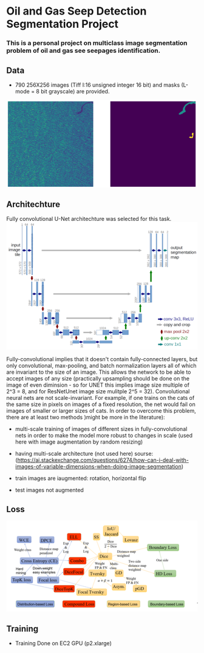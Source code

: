 # Oil and Gas Seep Detection Segmentation Project
### This is a personal project on multiclass image segmentation problem of oil and gas see seepages identification.

## Data
- 790 256X256 images (Tiff I:16 unsigned integer 16 bit) and masks (L-mode = 8 bit grayscale) are provided.

![**Image and Mask](https://github.com/EvgenyDyshlyuk/Oil_Seep_Detection/blob/master/figures/image_and_mask.png)

## Architechture
Fully convolutional U-Net architechture was selected for this task. 
![**U-Net](https://github.com/EvgenyDyshlyuk/Image_Segmentation_Capstone_Project/blob/master/figures/Unet.png)

Fully-convolutional implies that it doesn't contain fully-connected layers, but only convolutional, max-pooling, and batch normalization layers all of which are invariant to the size of an image. This allows the network to be able to accept images of any size (practically upsampling should be done on the image of even diminsion - so for UNET this implies image size multiple of 2^3 = 8, and for ResNetUnet image size mulitple 2^5 = 32).
Convolutional neural nets are not scale-invariant. For example, if one trains on the cats of the same size in pixels on images of a fixed resolution, the net would fail on images of smaller or larger sizes of cats. In order to overcome this problem, there are at least two methods )might be more in the literature):
- multi-scale training of images of different sizes in fully-convolutional nets in order to make the model more robust to changes in scale (used here with image augmentation by random resizing)
- having multi-scale architecture (not used here) sourse: (https://ai.stackexchange.com/questions/6274/how-can-i-deal-with-images-of-variable-dimensions-when-doing-image-segmentation)

- train images are iaugmented: rotation, horizontal flip
- test images not augmented

## Loss
![**U-Net](https://github.com/EvgenyDyshlyuk/Image_Segmentation_Capstone_Project/blob/master/figures/loss.png)


## Training
- Training Done on EC2 GPU (p2.xlarge)

